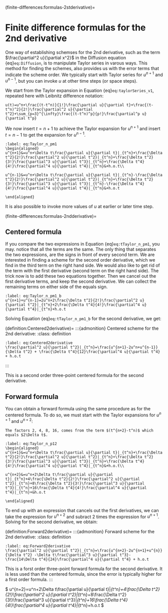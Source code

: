 (finite-differences:formulas-2stderivative)=
# Finite difference formulas for the 2nd derivative

One way of establishing schemses for the 2nd derivative, such as the term $\frac{\partial^2 u}{\partial x^2}$ in the Diffusion equation {eq}`eq:Diffusion`, is to manipulate Taylor series in varous ways. This method for finding the schemes, also provides us with the error terms that indicate the scheme order. We typically start with Taylor series for $u^{n+1}$ and $u^{n-1}$, but you can invoke $u$ at other time steps (or space steps). 

We start from the Taylor expansion in Equation {eq}`eq:taylorSeries_v1`, repeated here with Leibnitz difference notation: 

```{math}
u(t)=u^n+\frac{(t-t^n)}{1!}\frac{\partial u}{\partial t}+\frac{(t-t^n)^2}{2!}\frac{\partial^2 u}{\partial t^2}+\sum_{p=3}^{\infty}\frac{(t-t^n)^p}{p!}\frac{\partial^p u}{\partial t^p}
```

We now insert $t=n+1$ to achieve the Taylor expansion for $u^{n+1}$ and insert $t=n-1$ to get the expansion for $u^{n-1}$. 

```{math}
:label: eq:Taylor_n_pm1
\begin{aligned}
u^{n+1}&=u^n+\Delta t\frac{\partial u}{\partial t}|_{t^n}+\frac{\Delta t^2}{2!}\frac{\partial^2 u}{\partial t^2}|_{t^n}+\frac{\Delta t^2}{3!}\frac{\partial^3 u}{\partial t^3}|_{t^n}+\frac{\Delta t^4}{4!}\frac{\partial^4 u}{\partial t^4}|_{t^n}&+h.o.t\\

u^{n-1}&=u^n+\Delta t\frac{\partial u}{\partial t}|_{t^n}-\frac{\Delta t^2}{2!}\frac{\partial^2 u}{\partial t^2}|_{t^n}+\frac{\Delta t^2}{3!}\frac{\partial^3 u}{\partial t^3}|_{t^n}-\frac{\Delta t^4}{4!}\frac{\partial^4 u}{\partial t^4}|_{t^n}&+h.o.t

\end{aligned}
```

It is also possible to invoke more values of $u$ at earlier or later time step.


(finite-differences:formulas-2ndderivative)=
## Centered formula

If you compare the two expressions in Equation {eq}`eq:tTaylor_n_pm1`, you may. notice that all the terms are the same. The only thing that separates the two expressions, are the signs in front of every second term. We are interested in finding a scheme for the second order derivative, which we find in the third term on the right hand side. We would also like to get rid of the term with the first derivative (second term on the right hand side). The trick now is to add these two equations together. Then we cancel out the first derivative terms, and keep the second derivative. We can collect the remaining terms on either side of the equals sign.

```{math}
:label: eq:Taylor_n_pm1_b
u^{n+1}+u^{n-1}=2u^n+2\frac{\Delta t^2}{2!}\frac{\partial^2 u}{\partial t^2}|_{t^n}+2\frac{\Delta t^4}{4!}\frac{\partial^4 u}{\partial t^4}|_{t^n}+h.o.t
```

Solving Equation {eq}`eq:tTaylor_n_pm1_b` for the second derivative, we get:

(definition:Centered2derivative)=
:::{admonition} Centered scheme for the 2nd derivative:
:class: definition

```{math} 
:label: eq:Centered2derivative
\frac{\partial^2 u}{\partial t^2}|_{t^n}=\frac{u^{n+1}-2u^n+u^{n-1}}{\Delta t^2} + \frac{\Delta t^4}{12}\frac{\partial^4 u}{\partial t^4} + h.o.t
```
:::

This is a second order three-point centered formula for the second derivative.

## Forward formula

You can obtain a forward formula using the same procedure as for the centered formula. To do so, we must start with the Taylor expansions for $u^{n+1}$ and $u^{n+2}$:

```{margin} 
The factors 2, 4, 8, 16, comes from the term $(t^{n+2}-t^n)$ which equals $2\Delta t$.

```

```{math}
:label: eq:Taylor_n_p12
\begin{aligned}
u^{n+1}&=u^n+\Delta t\frac{\partial u}{\partial t}|_{t^n}+\frac{\Delta t^2}{2!}\frac{\partial^2 u}{\partial t^2}|_{t^n}+\frac{\Delta t^2}{3!}\frac{\partial^3 u}{\partial t^3}|_{t^n}+\frac{\Delta t^4}{4!}\frac{\partial^4 u}{\partial t^4}|_{t^n}&+h.o.t\\

u^{n+2}&=u^n+2\Delta t\frac{\partial u}{\partial t}|_{t^n}+4\frac{\Delta t^2}{2!}\frac{\partial^2 u}{\partial t^2}|_{t^n}+8\frac{\Delta t^2}{3!}\frac{\partial^3 u}{\partial t^3}|_{t^n}+16\frac{\Delta t^4}{4!}\frac{\partial^4 u}{\partial t^4}|_{t^n}+&h.o.t

\end{aligned}
```

To end up with an expression that cancels out the first derivatives, we can take the expression for $u^{n+2}$ and subract 2 times the expression for $u^{n+1}$. Solving for the second derivative, we obtain:

(definition:Forward2derivative)=
:::{admonition} Forward scheme for the 2nd derivative:
:class: definition

```{math} 
:label: eq:Forward2derivative
\frac{\partial^2 u}{\partial t^2}|_{t^n}=\frac{u^{n+2}-2u^{n+1}+u^{n}}{\Delta t^2} -\Delta t\frac{\partial^3 u}{\partial t^3}- \frac{14\Delta t^4}{24}\frac{\partial^4 u}{\partial t^4} + h.o.t
```

This is a forst order three-point forward formula for the second derivative. It is less used than the centered formula, since the error is typically higher for a first order formula.
:::



$
u^{n+2}=u^n+2\Delta t\frac{\partial u}{\partial t}|_{t^n}+4\frac{\Delta t^2}{2!}\frac{\partial^2 u}{\partial t^2}|_{t^n}+8\frac{\Delta t^2}{3!}\frac{\partial^3 u}{\partial t^3}|_{t^n}+16\frac{\Delta t^4}{4!}\frac{\partial^4 u}{\partial t^4}|_{t^n}+h.o.t
$